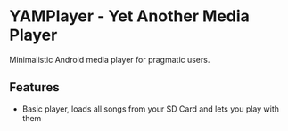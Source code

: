 # YAMPlayer - Yet Another Media Player
Minimalistic Android media player for pragmatic users.

## Features
- Basic player, loads all songs from your SD Card and lets you play with them
